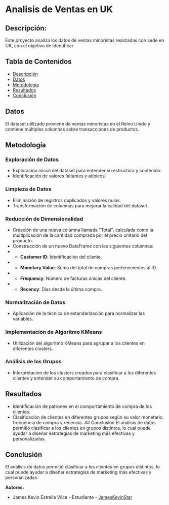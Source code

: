 # Analisis de Ventas en UK

## Descripción:
Este proyecto analiza los datos de ventas minoristas realizadas con sede en UK, con el objetivo de identificar 


## Tabla de Contenidos 
- [Descripción](#descripción)
- [Datos](#datos)
- [Metodología](#metodología)
- [Resultados](#resultados)
- [Conclusión](#conclusión)

## Datos 
El dataset utilizado proviene de ventas minoristas en el Reino Unido y contiene múltiples columnas sobre transacciones de productos. 

## Metodología 

### Exploración de Datos 
- Exploración inicial del dataset para entender su estructura y contenido.
- Identificación de valores faltantes y atípicos.

### Limpieza de Datos 
- Eliminación de registros duplicados y valores nulos.
- Transformación de columnas para mejorar la calidad del dataset.

### Reducción de Dimensionalidad 
- Creación de una nueva columna llamada "Total", calculada como la multiplicación de la cantidad comprada por el precio unitario del producto.
- Construcción de un nuevo DataFrame con las siguientes columnas:
- - **Customer ID**: Identificación del cliente.
- - **Monetary Value**: Suma del total de compras pertenecientes al ID. 
- - **Frequency**: Número de facturas únicas del cliente.
- - **Recency**: Días desde la última compra.

### Normalización de Datos 
- Aplicación de la técnica de estandarización para normalizar las variables.

### Implementación de Algoritmo KMeans 
- Utilización del algoritmo KMeans para agrupar a los clientes en diferentes clusters.

### Análisis de los Grupos 
- Interpretación de los clusters creados para clasificar a los diferentes clientes y entender su comportamiento de compra.

## Resultados 
- Identificación de patrones en el comportamiento de compra de los clientes.
- Clasificación de clientes en diferentes grupos según su valor monetario, frecuencia de compra y recencia. ## Conclusión El análisis de datos permitió clasificar a los clientes en grupos distintos, lo cual puede ayudar a diseñar estrategias de marketing más efectivas y personalizadas.

## Conclusión 
El análisis de datos permitió clasificar a los clientes en grupos distintos, lo cual puede ayudar a diseñar estrategias de marketing más efectivas y personalizadas.  
  
**Autores:**
  - James Kevin Estrella Vilca - Estudiante - [JamesKevinStar](https://github.com/JamesKevinStar)
